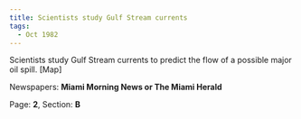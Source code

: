 ```yaml
---  
title: Scientists study Gulf Stream currents  
tags:  
  - Oct 1982  
---  
```

  
Scientists study Gulf Stream currents to predict the flow of a possible major oil spill. [Map]  
  
Newspapers: **Miami Morning News or The Miami Herald**  
  
Page: **2**, Section: **B** 

